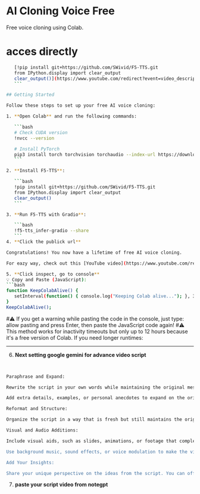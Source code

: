 # AI Cloning Voice Free
Free voice cloning using Colab.

# acces directly
 ```bash
    [!pip install git+https://github.com/SWivid/F5-TTS.git
    from IPython.display import clear_output
    clear_output()](https://www.youtube.com/redirect?event=video_description&redir_token=QUFFLUhqa3NRQ1pfdjRJdTFuYXRmT1RfM3E1MmFmcUJSZ3xBQ3Jtc0tucll3Qy02aEIyejlKRFFGckkxTTYtWXpXTFdfMTNiTDlDLTdxTWlkSVY2c2VmOXg4SUJITnVDRmtMNG4wbXFJTS15SXpaRXVzVVRuaWlUNWV1WmpMYnRuVlJGMkpJLVVIZHotRU9JVUFFa3FTLXpJTQ&q=https%3A%2F%2Fcolab.research.google.com%2Fgithub%2FNeuralFalconYT%2FF5-TTS-Demo%2Fblob%2Fmain%2FF5_TTS_Latest.ipynb&v=VwWjg5FKah8)
    ```

## Getting Started

Follow these steps to set up your free AI voice cloning:

1. **Open Colab** and run the following commands:

    ```bash
    # Check CUDA version
    !nvcc --version

    # Install PyTorch
    pip3 install torch torchvision torchaudio --index-url https://download.pytorch.org/whl/cu124
    ```

2. **Install F5-TTS**:

    ```bash
    !pip install git+https://github.com/SWivid/F5-TTS.git
    from IPython.display import clear_output
    clear_output()
    ```

3. **Run F5-TTS with Gradio**:

    ```bash
    !f5-tts_infer-gradio --share
    ```
4. **Click the publick url**

Congratulations! You now have a lifetime of free AI voice cloning.

For eazy way, check out this [YouTube video](https://www.youtube.com/redirect?event=video_description&redir_token=QUFFLUhqbkVLLU1HbzVCUzdkeEZBVVB5ZE1ObTc4NC15QXxBQ3Jtc0ttVEFNT0tQTHpnc2xkVmNNd2lLam41eGpBYlBycUNGRWRpVDNiS1pWZENZSm82ODZEZDdiOUR1TUIxR1ZSTG5KWURDX19tMGZzZ3NrTHMxa1A4UWVvUHlIUTI0N1RyQlRaMGR0cldWRE5BdTNlaExRQQ&q=https%3A%2F%2Fcolab.research.google.com%2Fgithub%2FNeuralFalconYT%2FF5-TTS-Demo%2Fblob%2Fmain%2FF5_TTS_Latest.ipynb&v=VwWjg5FKah8).

5. **Click inspect, go to console**
💡 Copy and Paste (JavaScript):
```bash
function KeepColabAlive() {  
    setInterval(function() { console.log("Keeping Colab alive..."); }, 30000);  
}  
KeepColabAlive();
 ```
#⚠️ If you get a warning while pasting the code in the console, just type:
allow pasting and press Enter, then paste the JavaScript code again!
#⚠️ This method works for inactivity timeouts but only up to 12 hours because it's a free version of Colab. If you need longer runtimes:

-------------
 6. **Next setting google gemini for advance video script**
 ```bash

   
Paraphrase and Expand:

Rewrite the script in your own words while maintaining the original message. This will ensure that the content is unique, yet stays true to the core ideas.

Add extra details, examples, or personal anecdotes to expand on the original points. This could include relevant stories, analogies, or expanded explanations of key concepts. For example, if the script discusses "playing dumb" strategically, you can provide additional real-life examples or quotes from different experts to elaborate on the idea.

Reformat and Structure:

Organize the script in a way that is fresh but still maintains the original flow. For instance, you might rearrange sections to emphasize different points, making it engaging for viewers while ensuring that it’s still around 8-10 minutes long.

Visual and Audio Additions:

Include visual aids, such as slides, animations, or footage that complements the points you're making. This can help you fill out the video length and add depth to the content.

Use background music, sound effects, or voice modulation to make the video feel more dynamic.

Add Your Insights:

Share your unique perspective on the ideas from the script. You can offer your own analysis or critique of the concepts, which not only helps to expand the content but also gives it a personal touch, making it distinct from the original.
 ```
7. **paste your script video from notegpt**
